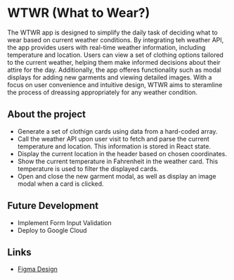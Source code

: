 # WTWR (What to Wear?)

The WTWR app is designed to simplify the daily task of deciding what to wear based on current weather conditions. By integrating teh weather API, the app provides users with real-time weather information, including temperature and location. Users can view a set of clothing options tailored to the current weather, helping them make informed decisions about their attire for the day. Additionally, the app offeres functionality such as modal displays for adding new garments and viewing detailed images. With a focus on user convenience and intuitive design, WTWR aims to steramline the process of dreassing appropriately for any weather condition.

## About the project

- Generate a set of clothign cards using data from a hard-coded array.
- Call the weather API upon user visit to fetch and parse the current temperature and location. This information is stored in React state.
- Display the current location in the header based on chosen coordinates.
- Show the current temperature in Fahrenheit in the weather card. This temperature is used to filter the displayed cards.
- Open and close the new garment modal, as well as display an image modal when a card is clicked.

## Future Development

- Implement Form Input Validation
- Deploy to Google Cloud

## Links

- [Figma Design](https://www.figma.com/file/DTojSwldenF9UPKQZd6RRb/Sprint-10%3A-WTWR)

